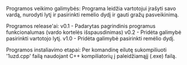 Programos veikimo galimybės:
Programa leidžia vartotojui įrašyti savo vardą, nurodyti lytį ir pasirinkti remėlio dydį ir gauti gražų pasveikinimą.

Programos release'ai:
v0.1 - Padarytas pagrindinis programus funkcionalumas (vardo kortelės išspausdinimas)
v0.2 - Pridėta galimybė pasirinkti vartotojo lytį.
v1.0 - Pridėta galimybė pasirinkti remėlio dydį.

Programos instaliavimo etapai:
Per komandinę eilutę sukompiliuoti '1uzd.cpp' failą naudojant C++ kompiliatorių į paleidžiamąjį (.exe) failą.
